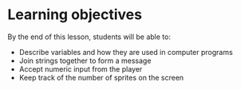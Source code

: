 # Learning objectives

By the end of this lesson, students will be able to:
- Describe variables and how they are used in computer programs
- Join strings together to form a message
- Accept numeric input from the player
- Keep track of the number of sprites on the screen
